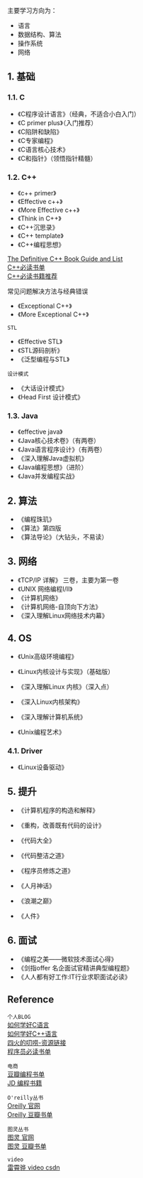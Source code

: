 主要学习方向为：
- 语言
- 数据结构、算法
- 操作系统
- 网络

## 1. 基础
### 1.1. C
- 《C程序设计语言》（经典，不适合小白入门） 
- 《C primer plus》（入门推荐） 
- 《C陷阱和缺陷》 
- 《C专家编程》 
- 《C语言核心技术》 
- 《C和指针》（领悟指针精髓） 

### 1.2. C++
- 《c++ primer》 
- 《Effective c++》 
- 《More Effective c++》 
- 《Think in C++》 
- 《C++沉思录》 
- 《C++ template》 
- 《C++编程思想》 

[The Definitive C++ Book Guide and List](https://stackoverflow.com/questions/388242/the-definitive-c-book-guide-and-list)  
[C++必读书单](http://coredumper.cn/index.php/2017/05/21/c_plus_plus_booklist/)   
[C++必读书籍推荐](http://bestcbooks.com/recommended-cpp-books/)   

常见问题解决方法与经典错误 
- 《Exceptional C++》 
- 《More Exceptional C++》 

`STL`
- 《Effective STL》 
- 《STL源码剖析》 
- 《泛型编程与STL》 

`设计模式`
- 《大话设计模式》 
- 《Head First 设计模式》 

### 1.3. Java
- 《effective java》 
- 《Java核心技术卷》（有两卷） 
- 《Java语言程序设计》（有两卷） 
- 《深入理解Java虚拟机》 
- 《Java编程思想》（进阶） 
- 《Java并发编程实战》 

## 2. 算法
- 《编程珠玑》 
- 《算法》第四版 
- 《算法导论》（大钻头，不易读） 

## 3. 网络
- 《TCP/IP 详解》 三卷，主要为第一卷 
- 《UNIX 网络编程I/II》 
- 《计算机网络》 
- 《计算机网络-自顶向下方法》 
- 《深入理解Linux网络技术内幕》 

## 4. OS
- 《Unix高级环境编程》 
- 《Linux内核设计与实现》（基础版） 
- 《深入理解Linux 内核》（深入点） 
- 《深入Linux内核架构》 

- 《深入理解计算机系统》 
- 《Unix编程艺术》 
### 4.1. Driver
- 《Linux设备驱动》 


## 5. 提升
- 《计算机程序的构造和解释》 
- 《重构，改善既有代码的设计》 
- 《代码大全》 
- 《代码整洁之道》 

- 《程序员修炼之道》 

- 《人月神话》 
- 《浪潮之巅》 
- 《人件》 


## 6. 面试
- 《编程之美——微软技术面试心得》 
- 《剑指offer 名企面试官精讲典型编程题》 
- 《人人都有好工作:IT行业求职面试必读》 

## Reference
`个人BLOG`  
[如何学好C语言](https://coolshell.cn/articles/4102.html)  
[如何学好C++语言](https://coolshell.cn/articles/4119.html)  
[四火的叨唠-资源链接](https://www.raychase.net/resources)  
[程序员必读书单](https://www.cnblogs.com/figure9/p/developer-reading-list.html)  

`电商`  
[豆瓣编程书单](https://book.douban.com/tag/%E7%BC%96%E7%A8%8B)  
[JD 编程书籍](https://channel.jd.com/1713-3287.html)  

`O'reilly丛书`  
[Oreilly 官网](http://www.oreilly.com.cn/index.php?func=completelist)  
[Oreilly 豆瓣书单](https://book.douban.com/tag/O'Reilly?start=0&type=T)  

`图灵丛书`  
[图灵 官网](http://www.ituring.com.cn/book?tab=book&sort=hot)  
[图灵 豆瓣书单](https://book.douban.com/series/660?page=1)  

`video`  
[雷霄骅 video csdn](http://blog.csdn.net/leixiaohua1020)
